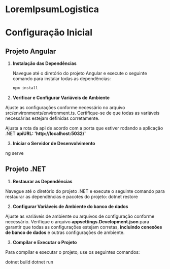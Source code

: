 # LoremIpsumLogistica
# Configuração Inicial

## Projeto Angular

1. **Instalação das Dependências**

   Navegue até o diretório do projeto Angular e execute o seguinte comando para instalar todas as dependências:

   ```bash
   npm install

2. **Verificar e Configurar Variáveis de Ambiente**

Ajuste as configurações conforme necessário no arquivo src/environments/environment.ts. 
Certifique-se de que todas as variáveis necessárias estejam definidas corretamente.

Ajusta a rota da api de acordo com a porta que estiver rodando a aplicação .NET
**apiURL: 'http://localhost:5032/'**

3. **Iniciar o Servidor de Desenvolvimento**

ng serve

## Projeto .NET

1. **Restaurar as Dependências**

Navegue até o diretório do projeto .NET e execute o seguinte comando para restaurar as dependências e pacotes do projeto:
dotnet restore


2. **Configurar Variáveis de Ambiente do banco de dados**

Ajuste as variáveis de ambiente ou arquivos de configuração conforme necessário. 
Verifique o arquivo **appsettings.Development.json** para garantir que todas as configurações estejam corretas, **incluindo conexões de banco de dados** e outras configurações de ambiente.

3. **Compilar e Executar o Projeto**

Para compilar e executar o projeto, use os seguintes comandos:

dotnet build
dotnet run
